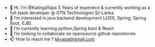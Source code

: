 - 👋 Hi, I’m @KalingaYapa 5 Years of experiece & currently working as a full stack developer @ GTN Technologies Sri Lanka 
- 👀 I’m interested in java backend development [J2EE, Spring, Spring Boot, EJB]
- 🌱 I’m currently learning python,Spring boot & React 
- 💞️ I’m looking to collaborate on opensource github repositories
- 📫 How to reach me ? kkyapa@gmail.com

<!---
KalingaYapa/KalingaYapa is a ✨ special ✨ repository because its `README.md` (this file) appears on your GitHub profile.
You can click the Preview link to take a look at your changes.
--->

